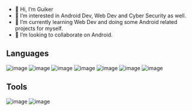 - 👋 Hi, I’m Guiker
- 👀 I’m interested in Android Dev, Web Dev and Cyber Security as well. 
- 🌱 I’m currently learning Web Dev and doing some Android related projects for myself.
- 💞️ I’m looking to collaborate on Android.

## Languages
![image](https://user-images.githubusercontent.com/99181279/193396144-655a6ef3-1385-4df3-92af-145176d980e6.png)
![image](https://user-images.githubusercontent.com/99181279/193396192-95ccb93b-47ea-43ef-8e8d-33b117d741d0.png)
![image](https://user-images.githubusercontent.com/99181279/193396235-0ff58656-7799-4a77-b9a6-723d76a30ed3.png)
![image](https://user-images.githubusercontent.com/99181279/193396289-12b99e83-7fcd-42c5-82c8-2fe47ecbbcc8.png)
![image](https://user-images.githubusercontent.com/99181279/193396334-2793f639-ae2b-42cd-8f19-f0adf9e7dfa2.png)
![image](https://user-images.githubusercontent.com/99181279/193396368-4cf3875a-b5cc-4c97-9bae-be4e885e7510.png)
![image](https://user-images.githubusercontent.com/99181279/193396404-72c67361-c8c3-4668-b55f-9532bd32ee0e.png)


## Tools
![image](https://user-images.githubusercontent.com/99181279/193396435-a05267f1-9a06-4f44-b5fd-a84bf59c0542.png)
![image](https://user-images.githubusercontent.com/99181279/193396480-b90ee454-34f9-4958-89f3-5b8e117d66e8.png)
